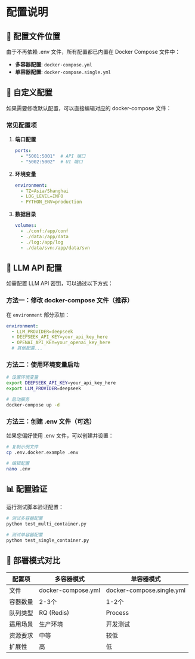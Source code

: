 # 配置说明

## 🎯 配置文件位置

由于不再依赖 .env 文件，所有配置都已内置在 Docker Compose 文件中：

- **多容器配置**: `docker-compose.yml`
- **单容器配置**: `docker-compose.single.yml`

## 🔧 自定义配置

如果需要修改默认配置，可以直接编辑对应的 docker-compose 文件：

### 常见配置项

1. **端口配置**
   ```yaml
   ports:
     - "5001:5001"  # API 端口
     - "5002:5002"  # UI 端口
   ```

2. **环境变量**
   ```yaml
   environment:
     - TZ=Asia/Shanghai
     - LOG_LEVEL=INFO
     - PYTHON_ENV=production
   ```

3. **数据目录**
   ```yaml
   volumes:
     - ./conf:/app/conf
     - ./data:/app/data
     - ./log:/app/log
     - ./data/svn:/app/data/svn
   ```

## 🚀 LLM API 配置

如需配置 LLM API 密钥，可以通过以下方式：

### 方法一：修改 docker-compose 文件（推荐）

在 `environment` 部分添加：
```yaml
environment:
  - LLM_PROVIDER=deepseek
  - DEEPSEEK_API_KEY=your_api_key_here
  - OPENAI_API_KEY=your_openai_key_here
  # 其他配置...
```

### 方法二：使用环境变量启动

```bash
# 设置环境变量
export DEEPSEEK_API_KEY=your_api_key_here
export LLM_PROVIDER=deepseek

# 启动服务
docker-compose up -d
```

### 方法三：创建 .env 文件（可选）

如果您偏好使用 .env 文件，可以创建并设置：
```bash
# 复制示例文件
cp .env.docker.example .env

# 编辑配置
nano .env
```

## 📊 配置验证

运行测试脚本验证配置：
```bash
# 测试多容器配置
python test_multi_container.py

# 测试单容器配置
python test_single_container.py
```

## 🔄 部署模式对比

| 配置项 | 多容器模式 | 单容器模式 |
|--------|------------|------------|
| 文件 | docker-compose.yml | docker-compose.single.yml |
| 容器数量 | 2-3个 | 1-2个 |
| 队列类型 | RQ (Redis) | Process |
| 适用场景 | 生产环境 | 开发测试 |
| 资源要求 | 中等 | 较低 |
| 扩展性 | 高 | 低 |
